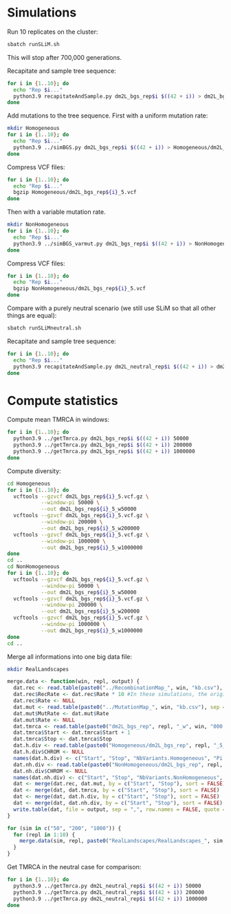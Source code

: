 
Simulations
===========

Run 10 replicates on the cluster:
```bash
sbatch runSLiM.sh
```
This will stop after 700,000 generations.

Recapitate and sample tree sequence:
```bash
for i in {1..10}; do
  echo "Rep $i..."
  python3.9 recapitateAndSample.py dm2L_bgs_rep$i $((42 + i)) > dm2L_bgs_rep${i}_msprime_recapitation.log
done
```

Add mutations to the tree sequence. First with a uniform mutation rate:
```bash
mkdir Homogeneous
for i in {1..10}; do
  echo "Rep $i..."
  python3.9 ../simBGS.py dm2L_bgs_rep$i $((42 + i)) > Homogeneous/dm2L_bgs_rep${i}_msprime_mutation.log
done
```
Compress VCF files:
```bash
for i in {1..10}; do
  echo "Rep $i..."
  bgzip Homogeneous/dm2L_bgs_rep${i}_5.vcf
done
```

Then with a variable mutation rate.
```bash
mkdir NonHomogeneous
for i in {1..10}; do
  echo "Rep $i..."
  python3.9 ../simBGS_varmut.py dm2L_bgs_rep$i $((42 + i)) > NonHomogeneous/dm2L_bgs_rep${i}_msprime_mutation.log
done
```
Compress VCF files:
```bash
for i in {1..10}; do
  echo "Rep $i..."
  bgzip NonHomogeneous/dm2L_bgs_rep${i}_5.vcf
done
```

Compare with a purely neutral scenario (we still use SLiM so that all other things are equal):
```bash
sbatch runSLiMneutral.sh
```
Recapitate and sample tree sequence:
```bash
for i in {1..10}; do
  echo "Rep $i..."
  python3.9 recapitateAndSample.py dm2L_neutral_rep$i $((42 + i)) > dm2L_neutral_rep${i}_msprime_recapitation.log
done
```

Compute statistics
==================

Compute mean TMRCA in windows:
```bash
for i in {1..10}; do
  python3.9 ../getTmrca.py dm2L_bgs_rep$i $((42 + i)) 50000
  python3.9 ../getTmrca.py dm2L_bgs_rep$i $((42 + i)) 200000
  python3.9 ../getTmrca.py dm2L_bgs_rep$i $((42 + i)) 1000000
done
```

Compute diversity:
```bash
cd Homogeneous
for i in {1..10}; do
  vcftools --gzvcf dm2L_bgs_rep${i}_5.vcf.gz \
           --window-pi 50000 \
           --out dm2L_bgs_rep${i}_5_w50000
  vcftools --gzvcf dm2L_bgs_rep${i}_5.vcf.gz \
           --window-pi 200000 \
           --out dm2L_bgs_rep${i}_5_w200000
  vcftools --gzvcf dm2L_bgs_rep${i}_5.vcf.gz \
           --window-pi 1000000 \
           --out dm2L_bgs_rep${i}_5_w1000000
done
cd ..
cd NonHomogeneous
for i in {1..10}; do
  vcftools --gzvcf dm2L_bgs_rep${i}_5.vcf.gz \
           --window-pi 50000 \
           --out dm2L_bgs_rep${i}_5_w50000
  vcftools --gzvcf dm2L_bgs_rep${i}_5.vcf.gz \
           --window-pi 200000 \
           --out dm2L_bgs_rep${i}_5_w200000
  vcftools --gzvcf dm2L_bgs_rep${i}_5.vcf.gz \
           --window-pi 1000000 \
           --out dm2L_bgs_rep${i}_5_w1000000
done
cd ..
```

Merge all informations into one big data file:
```bash
mkdir RealLandscapes
```

```r
merge.data <- function(win, repl, output) {
  dat.rec <- read.table(paste0("../RecombinationMap_", win, "kb.csv"), sep = ",", header = TRUE)
  dat.rec$RecRate <- dat.rec$Rate * 10 #In these simulations, the original recombination rate was scaled by 10 to maintain the rho/theta ratio)
  dat.rec$Rate <- NULL
  dat.mut <- read.table(paste0("../MutationMap_", win, "kb.csv"), sep = ",", header = TRUE)
  dat.mut$MutRate <- dat.mut$Rate
  dat.mut$Rate <- NULL
  dat.tmrca <- read.table(paste0("dm2L_bgs_rep", repl, "_w", win, "000.csv"), sep = ",",  header = TRUE)
  dat.tmrca$Start <- dat.tmrca$Start + 1
  dat.tmrca$Stop <- dat.tmrca$Stop
  dat.h.div <- read.table(paste0("Homogeneous/dm2L_bgs_rep", repl, "_5_w", win, "000.windowed.pi"), sep = "\t", header = TRUE)
  dat.h.div$CHROM <- NULL
  names(dat.h.div) <- c("Start", "Stop", "NbVariants.Homogeneous", "Pi.Homogeneous")
  dat.nh.div <- read.table(paste0("NonHomogeneous/dm2L_bgs_rep", repl, "_5_w", win, "000.windowed.pi"), sep = "\t", header = TRUE)
  dat.nh.div$CHROM <- NULL
  names(dat.nh.div) <- c("Start", "Stop", "NbVariants.NonHomogeneous", "Pi.NonHomogeneous")
  dat <- merge(dat.rec, dat.mut, by = c("Start", "Stop"), sort = FALSE)
  dat <- merge(dat, dat.tmrca, by = c("Start", "Stop"), sort = FALSE)
  dat <- merge(dat, dat.h.div, by = c("Start", "Stop"), sort = FALSE)
  dat <- merge(dat, dat.nh.div, by = c("Start", "Stop"), sort = FALSE)
  write.table(dat, file = output, sep = ",", row.names = FALSE, quote = FALSE)
}

for (sim in c("50", "200", "1000")) {
  for (repl in 1:10) {
    merge.data(sim, repl, paste0("RealLandscapes/RealLandscapes_", sim, "kb_rep", repl, ".csv"))
  }
}
```

Get TMRCA in the neutral case for comparison:
```bash
for i in {1..10}; do
  python3.9 ../getTmrca.py dm2L_neutral_rep$i $((42 + i)) 50000
  python3.9 ../getTmrca.py dm2L_neutral_rep$i $((42 + i)) 200000
  python3.9 ../getTmrca.py dm2L_neutral_rep$i $((42 + i)) 1000000
done
```

